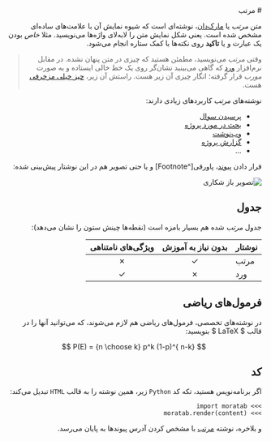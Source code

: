 <div dir="rtl">
# مرتب

متن *مرتب* یا [مارک‌دان]، نوشته‌ای است که شیوه نمایش آن با علامت‌های ساده‌ای مشخص شده است. یعنی شکل نمایش متن را لابه‌لای واژه‌ها می‌نویسید. مثلا *خاص* بودن یک عبارت و یا **تاکید** روی نکته‌ها با کمک ستاره انجام می‌شود.




> وقتی *مرتب* می‌نویسید، مطمئن هستید که چیزی در متن پنهان نشده. در مقابل نرم‌افزار [ورد] که گاهی می‌بینید نشان‌گر روی یک خط خالی ایستاده و به صورت *مورب* قرار گرفته؛ انگار چیزی آن زیر هست. راستش آن زیر، [چیز خیلی مزخرفی] هست.

نوشته‌های *مرتب* کاربردهای زیادی دارند:

+ [پرسیدن سوال](http://stackoverflow.com)
+ [بحث در مورد پروژه](https://github.com)
+ [وب‌نوشت](https://svbtle.com)
+ [گزارش پروژه](http://www.boute.ir)
+ ...

قرار دادن [پیوند]، پاورقی[^Footnote] و یا حتی تصویر هم در این نوشتار پیش‌بینی شده:

![تصویر باز شکاری](http://www.sobhe.ir/baaz/img/goshawk.jpg)

## جدول
جدول *مرتب* شده هم بسیار بامزه است (نقطه‌ها چینش ستون را نشان می‌دهد):

| نوشتار    | بدون نیاز به آموزش | ویژگی‌های نامتناهی  |
|:----------|:------------------:|:------------------:|
| مرتب      |          ✓         |          ✗         |
| ورد       |          ✗         |          ✓         |

## فرمول‌های ریاضی
در نوشته‌های تخصصی، فرمول‌های ریاضی هم لازم می‌شوند، که می‌توانید آنها را در قالب $ LaTeX $ بنویسید:

$$ P(E) = {n \choose k} p^k (1-p)^{ n-k} $$

## کد
اگر برنامه‌نویس هستید، تکه کد `Python` زیر، همین نوشته را به قالب `HTML` تبدیل می‌کند:

	>>> import moratab
	>>> moratab.render(content)

و بلاخره، نوشته [مرتب] با مشخص کردن آدرس پیوندها به پایان می‌رسد.

[مرتب]: http://www.sobhe.ir/moratab
[مارک‌دان]: https://daringfireball.net/projects/markdown
[پیوند]: http://peyvandha.ir
[ورد]: http://office.microsoft.com/en-us/word
[چیز خیلی مزخرفی]: http://www.antipope.org/charlie/blog-static/2013/10/why-microsoft-word-must-die.html


</div>